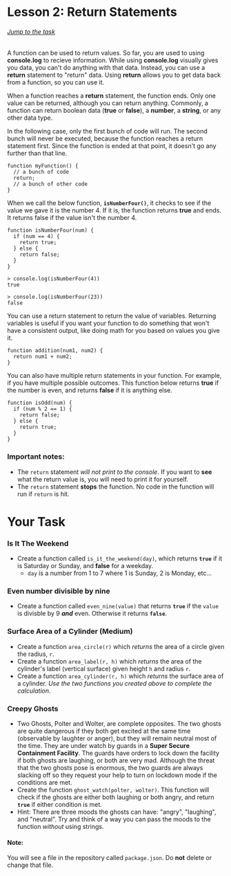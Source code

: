 # Lesson 2: Return Statements

###### [Jump to the task](#your-task)

A function can be used to return values. So far, you are used to using <b>console.log</b> to recieve information. While using <b>console.log</b> visually gives you data, you can't do anything with that data. Instead, you can use a <b>return</b> statement to "return" data. Using <b>return</b> allows you to get data back from a function, so you can use it.

When a function reaches a <b>return</b> statement, the function ends. Only one value can be returned, although you can return anything. Commonly, a function can return boolean data (<b>true</b> or <b>false</b>), a <b>number</b>, a <b>string</b>, or any other data type.

In the following case, only the first bunch of code will run. The second bunch will never be executed, because the function reaches a return statement first. Since the function is ended at that point, it doesn't go any further than that line.


```JS
function myFunction() {
  // a bunch of code
  return;
  // a bunch of other code
}
``` 

When we call the below function, <b>`isNumberFour()`</b>, it checks to see if the value we gave it is the number 4. If it is, the function returns <b>true</b> and ends. It returns false if the value isn't the number 4.


```JS
function isNumberFour(num) {
  if (num == 4) {
    return true;
  } else {
    return false;
  }
}
```
```Output
> console.log(isNumberFour(4))
true

> console.log(isNumberFour(23))
false
```

You can use a return statement to return the value of variables. Returning variables is useful if you want your function to do something that won't have a consistent output, like doing math for you based on values you give it. 

```JS
function addition(num1, num2) {
  return num1 + num2;
}
```

You can also have multiple return statements in your function. For example, if you have multiple possible outcomes. This function below returns <b>true</b> if the number is even, and returns <b>false</b> if it is anything else.

```JS
function isOdd(num) {
  if (num % 2 == 1) {
    return false;
  } else {
    return true;
  }
}
```

### Important notes:

- The `return` statement _will not print to the console_. If you want to **see** what the return value is, you will need to print it for yourself.
- The `return` statement **stops** the function. No code in the function will run if `return` is hit.


# Your Task 

### Is It The Weekend
- Create a function called `is_it_the_weekend(day)`, which returns **`true`** if it is Saturday or Sunday, and <b>false</b> for a weekday.
  - `day` is a number from 1 to 7 where 1 is Sunday, 2 is Monday, etc...

### Even number divisible by nine
- Create a function called `even_nine(value)` that returns <b>**`true`**</b> if the `value` is divisble by 9 **_and_** even. Otherwise it returns <b>`false`</b>.  

### Surface Area of a Cylinder (Medium)
- Create a function `area_circle(r)` which _returns_ the area of a circle given the radius, `r`.
- Create a function `area_label(r, h)` which _returns_ the area of the cylinder's label (vertical surface) given height `h` and radius `r`.
- Create a function `area_cylinder(r, h)` which _returns_ the surface area of a cylinder. _Use the two functions you created above to complete the calculation_.

### Creepy Ghosts

- Two Ghosts, Polter and Wolter, are complete opposites. The two ghosts are quite dangerous if they both get excited at the same time (observable by laughter or anger), but they will remain neutral most of the time. They are under watch by guards in a **Super Secure Containment Facility**. The guards have orders to lock down the facility if both ghosts are laughing, or both are very mad. Although the threat that the two ghosts pose is enormous, the two guards are always slacking off so they request your help to turn on lockdown mode if the conditions are met. 
- Create the function `ghost_watch(polter, wolter)`. This function will check if the ghosts are either both laughing or both angry, and return <b>`true`</b> if either condition is met.
- Hint: There are three moods the ghosts can have: "angry", "laughing", and "neutral". Try and think of a way you can pass the moods to the function <i>without</i> using strings.

#### Note:
You will see a file in the repository called `package.json`. Do **not** delete or change that file.

<br><br><br>
